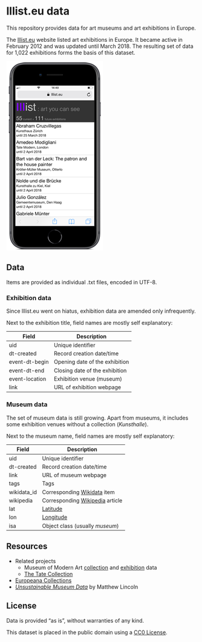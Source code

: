 # lllist.eu data

This repository provides data for art museums and art exhibitions in Europe.

The [lllist.eu](https://lllist.eu/) website listed art exhibitions in Europe. It became active in February 2012 and was updated until March 2018. The resulting set of data for 1,022 exhibitions forms the basis of this dataset.

![lllist.eu viewed on an iphone 6](lllist_iphone.png)

## Data

Items are provided as individual .txt files, encoded in UTF-8.

### Exhibition data

Since lllist.eu went on hiatus, exhibition data are amended only infrequently.

Next to the exhibition title, field names are mostly self explanatory:

Field|Description
---|---
uid|Unique identifier
dt-created|Record creation date/time
event-dt-begin|Opening date of the exhibition
event-dt-end|Closing date of the exhibition
event-location|Exhibition venue (museum)
link|URL of exhibition webpage

### Museum data

The set of museum data is still growing. Apart from museums, it includes some exhibition venues without a collection (_Kunsthalle_).

Next to the museum name, field names are mostly self explanatory:

Field|Description
---|---
uid|Unique identifier
dt-created|Record creation date/time
link|URL of museum webpage
tags|Tags
wikidata_id|Corresponding [Wikidata](https://www.wikidata.org/) item
wikipedia|Corresponding [Wikipedia](https://en.wikipedia.org/) article
lat|[Latitude](https://en.wikipedia.org/wiki/Geographic_coordinate_system)
lon|[Longitude](https://en.wikipedia.org/wiki/Geographic_coordinate_system)
isa|Object class (usually _museum_)

## Resources

* Related projects
    * Museum of Modern Art [collection](https://github.com/MuseumofModernArt/collection) and [exhibition](https://github.com/MuseumofModernArt/exhibitions) data
    * [The Tate Collection](https://github.com/tategallery/collection)
* [Europeana Collections](https://www.europeana.eu/)
* [_Unsustainable Museum Data_](https://matthewlincoln.net/2015/01/26/unsustainable-museum-data.html) by Matthew Lincoln

## License

Data is provided “as is”, without warranties of any kind.

This dataset is placed in the public domain using a [CC0 License](https://creativecommons.org/publicdomain/zero/1.0/).
